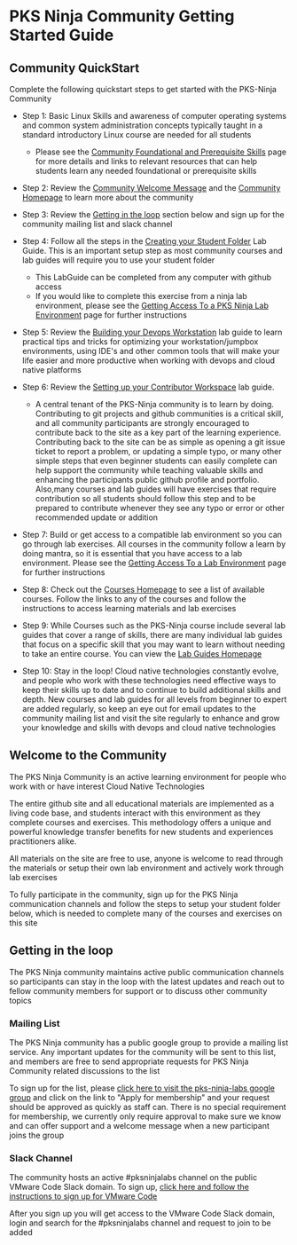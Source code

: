 # PKS Ninja Community Getting Started Guide

## Community QuickStart

Complete the following quickstart steps to get started with the PKS-Ninja Community

- Step 1: Basic Linux Skills and awareness of computer operating systems and common system administration concepts typically taught in a standard introductory Linux course are needed for all students
  - Please see the [Community Foundational and Prerequisite Skills]() page for more details and links to relevant resources that can help students learn any needed foundational or prerequisite skills

- Step 2: Review the [Community Welcome Message](https://github.com/CNA-Tech/PKS-Ninja/tree/master/Courses/GettingStarted-GS3861#welcome-to-the-community) and the [Community Homepage](https://github.com/cna-tech/pks-ninja) to learn more about the community

- Step 3: Review the [Getting in the loop](https://github.com/CNA-Tech/PKS-Ninja/tree/master/Courses/GettingStarted-GS3861#getting-in-the-loop) section below and sign up for the community mailing list and slack channel

- Step 4: Follow all the steps in the [Creating your Student Folder](https://github.com/CNA-Tech/PKS-Ninja/tree/master/LabGuides/CreateStudentFolder-SF6361) Lab Guide. This is an important setup step as most community courses and lab guides will require you to use your student folder
  - This LabGuide can be completed from any computer with github access
  - If you would like to complete this exercise from a ninja lab environment, please see the [Getting Access To a PKS Ninja Lab Environment](https://github.com/CNA-Tech/PKS-Ninja/tree/master/Courses/GetLabAccess-LA8528) page for further instructions

- Step 5: Review the [Building your Devops Workstation](https://github.com/CNA-Tech/PKS-Ninja/tree/master/LabGuides/DevopsWorkstation-DW5008) lab guide to learn practical tips and tricks for optimizing your workstation/jumpbox environments, using IDE's and other common tools that will make your life easier and more productive when working with devops and cloud native platforms

- Step 6: Review the [Setting up your Contributor Workspace](https://github.com/CNA-Tech/PKS-Ninja/tree/master/LabGuides/ContributorWorkspace-CW4267) lab guide. 
  - A central tenant of the PKS-Ninja community is to learn by doing. Contributing to git projects and github communities is a critical skill, and all community participants are strongly encouraged to contribute back to the site as a key part of the learning experience. Contributing back to the site can be as simple as opening a git issue ticket to report a problem, or updating a simple typo, or many other simple steps that even beginner students can easily complete can help support the community while teaching valuable skills and enhancing the participants public github profile and portfolio. Also,many courses and lab guides will have exercises that require contribution so all students should follow this step and to be prepared to contribute whenever they see any typo or error or other recommended update or addition

- Step 7: Build or get access to a compatible lab environment so you can go through lab exercises. All courses in the community follow a learn by doing mantra, so it is essential that you have access to a lab environment. Please see the [Getting Access To a Lab Environment]() page for further instructions

- Step 8: Check out the [Courses Homepage](https://github.com/CNA-Tech/PKS-Ninja/tree/master/Courses) to see a list of available courses. Follow the links to any of the courses and follow the instructions to access learning materials and lab exercises

- Step 9: While Courses such as the PKS-Ninja course include several lab guides that cover a range of skills, there are many individual lab guides that focus on a specific skill that you may want to learn without needing to take an entire course. You can view the [Lab Guides Homepage](https://github.com/CNA-Tech/PKS-Ninja/tree/master/LabGuides)

- Step 10: Stay in the loop! Cloud native technologies constantly evolve, and people who work with these technologies need effective ways to keep their skills up to date and to continue to build additional skills and depth. New courses and lab guides for all levels from beginner to expert are added regularly, so keep an eye out for email updates to the community mailing list and visit the site regularly to enhance and grow your knowledge and skills with devops and cloud native technologies

## Welcome to the Community

The PKS Ninja Community is an active learning environment for people who work with or have interest Cloud Native Technologies

The entire github site and all educational materials are implemented as a living code base, and students interact with this environment as they complete courses and exercises. This methodology offers a unique and powerful knowledge transfer benefits for new students and experiences practitioners alike.  

All materials on the site are free to use, anyone is welcome to read through the materials or setup their own lab environment and actively work through lab exercises

To fully participate in the community, sign up for the PKS Ninja communication channels and follow the steps to setup your student folder below, which is needed to complete many of the courses and exercises on this site

## Getting in the loop

The PKS Ninja community maintains active public communication channels so participants can stay in the loop with the latest updates and reach out to fellow community members for support or to discuss other community topics

### Mailing List

The PKS Ninja community has a public google group to provide a mailing list service. Any important updates for the community will be sent to this list, and members are free to send appropriate requests for PKS Ninja Community related discussions to the list

To sign up for the list, please [click here to visit the pks-ninja-labs google group](https://groups.google.com/forum/#!forum/pks-ninja-labs) and click on the link to "Apply for membership" and your request should be approved as quickly as staff can. There is no special requirement for membership, we currently only require approval to make sure we know and can offer support and a welcome message when a new participant joins the group

### Slack Channel

The community hosts an active #pksninjalabs channel on the public VMware Code Slack domain. To sign up, [click here and follow the instructions to sign up for VMware Code](https://code.vmware.com/join)

After you sign up you will get access to the VMware Code Slack domain, login and search for the #pksninjalabs channel and request to join to be added
